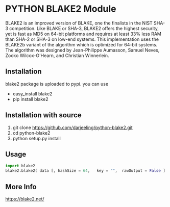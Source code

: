 PYTHON BLAKE2 Module
============================
BLAKE2 is an improved version of BLAKE, one the finalists in the NIST SHA-3 competition. Like BLAKE or SHA-3, BLAKE2 offers the highest security, yet is fast as MD5 on 64-bit platforms and requires at least 33% less RAM than SHA-2 or SHA-3 on low-end systems. This implementation uses the BLAKE2b variant of the algorithm which is optimized for 64-bit systems. The algorithm was designed by Jean-Philippe Aumasson, Samuel Neves, Zooko Wilcox-O'Hearn, and Christian Winnerlein.


Installation
------------
blake2 package is uploaded to pypi. you can use 

- easy_install blake2
- pip install blake2

Installation with source
------------
1. git clone https://github.com/darjeeling/python-blake2.git
1. cd python-blake2
1. python setup.py install



Usage
----
```python
import blake2
blake2.blake2( data [, hashSize = 64,   key = "",  rawOutput = False ] )
```


More Info
---------
https://blake2.net/
